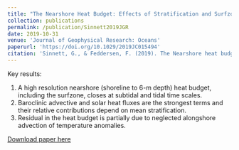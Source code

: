 ```yaml
---
title: "The Nearshore Heat Budget: Effects of Stratification and Surfzone Dynamics"
collection: publications
permalink: /publication/Sinnett2019JGR
date: 2019-10-31
venue: 'Journal of Geophysical Research: Oceans'
paperurl: 'https://doi.org/10.1029/2019JC015494'
citation: 'Sinnett, G., & Feddersen, F. (2019). The Nearshore heat budget: Effects of stratification and surfzone dynamics. Journal of Geophysical Research: Oceans, 124, 8219-8240. https://doi.org/10.1029/2019JC015494.'
---
```

Key results:
1) A high resolution nearshore (shoreline to 6-m depth) heat budget, including the surfzone, closes at subtidal and tidal time scales.
2) Baroclinic advective and solar heat fluxes are the strongest terms and their relative contributions depend on mean stratification.
3) Residual in the heat budget is partially due to neglected alongshore advection of temperature anomalies.

[Download paper here](https://doi.org/10.1029/2019JC015494)
